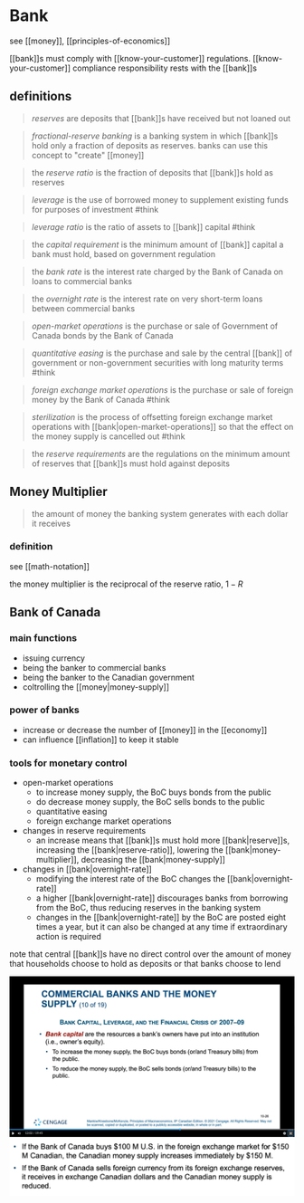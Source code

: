 # Bank

see [[money]], [[principles-of-economics]]

[[bank]]s must comply with [[know-your-customer]] regulations. [[know-your-customer]] compliance responsibility rests with the [[bank]]s

## definitions

> _reserves_ are deposits that [[bank]]s have received but not loaned out

> _fractional-reserve banking_ is a banking system in which [[bank]]s hold only a fraction of deposits as reserves. banks can use this concept to "create" [[money]]

> the _reserve ratio_ is the fraction of deposits that [[bank]]s hold as reserves

> _leverage_ is the use of borrowed money to supplement existing funds for purposes of investment #think

> _leverage ratio_ is the ratio of assets to [[bank]] capital #think

> the _capital requirement_ is the minimum amount of [[bank]] capital a bank must hold, based on government regulation

> the _bank rate_ is the interest rate charged by the Bank of Canada on loans to commercial banks

> the _overnight rate_ is the interest rate on very short-term loans between commercial banks

> _open-market operations_ is the purchase or sale of Government of Canada bonds by the Bank of Canada

> _quantitative easing_ is the purchase and sale by the central [[bank]] of government or non-government securities with long maturity terms #think

> _foreign exchange market operations_ is the purchase or sale of foreign money by the Bank of Canada #think

> _sterilization_ is the process of offsetting foreign exchange market operations with [[bank|open-market-operations]] so that the effect on the money supply is cancelled out #think

> the _reserve requirements_ are the regulations on the minimum amount of reserves that [[bank]]s must hold against deposits

## Money Multiplier

> the amount of money the banking system generates with each dollar it receives

### definition

see [[math-notation]]

the money multiplier is the reciprocal of the reserve ratio, $1 - R$

## Bank of Canada

### main functions

- issuing currency
- being the banker to commercial banks
- being the banker to the Canadian government
- coltrolling the [[money|money-supply]]

### power of banks

- increase or decrease the number of [[money]] in the [[economy]]
- can influence [[inflation]] to keep it stable

### tools for monetary control

- open-market operations
  - to increase money supply, the BoC buys bonds from the public
  - do decrease money supply, the BoC sells bonds to the public
  - quantitative easing
  - foreign exchange market operations
- changes in reserve requirements
  - an increase means that [[bank]]s must hold more [[bank|reserve]]s, increasing the [[bank|reserve-ratio]], lowering the [[bank|money-multiplier]], decreasing the [[bank|money-supply]]
- changes in [[bank|overnight-rate]]
  - modifying the interest rate of the BoC changes the [[bank|overnight-rate]]
  - a higher [[bank|overnight-rate]] discourages banks from borrowing from the BoC, thus reducing reserves in the banking system
  - changes in the [[bank|overnight-rate]] by the BoC are posted eight times a year, but it can also be changed at any time if extraordinary action is required

note that central [[bank]]s have no direct control over the amount of money that households choose to hold as deposits or that banks choose to lend

![](2022-03-09-13-28-00.png)
![](2022-03-09-19-49-55.png)
